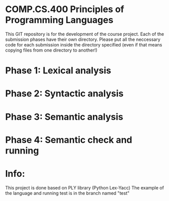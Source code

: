 COMP.CS.400 Principles of Programming Languages
===============================================

This GIT repository is for the development of the course project.
Each of the submission phases have their own directory.
Please put all the neccessary code for each submission inside the
directory specified (even if that means copying files from one 
directory to another!)

# Phase 1: Lexical analysis

# Phase 2: Syntactic analysis

# Phase 3: Semantic analysis

# Phase 4: Semantic check and running

# Info:
This project is done based on PLY library (Python Lex-Yacc)
The example of the language and running test is in the branch named "test"

